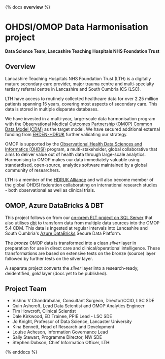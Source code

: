 {% docs __overview__ %}

# OHDSI/OMOP Data Harmonisation project

__Data Science Team, Lancashire Teaching Hospitals NHS Foundation Trust__

## Overview

Lancashire Teaching Hospitals NHS Foundation Trust (LTH) is a digitally mature secondary care provider, major trauma centre and multi-specialty tertiary referral centre in Lancashire and South Cumbria ICS (LSC).

LTH have access to routinely collected healthcare data for over 2.25 million patients spanning 15 years, covering most aspects of secondary care.
This data is stored in multiple disparate databases.

We have invested in a multi-year, large-scale data harmonisation program with the [Observational Medical Outcomes Partnership (OMOP) Common Data Model (CDM)](https://www.ohdsi.org/data-standardization/) as the target model.
We have secured additional external funding from [EHDEN-HDRUK](https://www.ehden.eu/datapartners/) further validating our strategy.

OMOP is supported by the [Observational Health Data Sciences and Informatics (OHDSI)](https://www.ohdsi.org/) program, a multi-stakeholder, global collaborative that aims to deliver value out of health data through large-scale analytics.
Harmonising to OMOP makes our data immediately valuable using standardised, open-source, analytics software maintained by a global community of researchers.

LTH is a member of the [HDRUK Alliance](https://ukhealthdata.org/members/) and will also become member of the global OHDSI federation collaborating on international research studies - both observational as well as clinical trials.

## OMOP, Azure DataBricks & DBT

This project follows on from our [on-prem ELT project on SQL Server](https://omop-lsc.surge.sh/rxn_dev/index.html#!/overview) that also utilises [dbt](https://www.getdbt.com/) to transform data from multiple data sources into the OMOP 5.4 CDM. This data is ingested at regular intervals into Lancashire and South Cumbria's [Azure DataBricks](https://azure.microsoft.com/en-gb/products/databricks) Secure Data Platform.

The _bronze_ OMOP data is transformed into a clean _silver_ layer in preparation for use in direct care and clinical/operational intelligence. These transformations are based on extensive tests on the bronze (source) layer followed by further tests on the silver layer.

A separate project converts the _silver_ layer into a research-ready, deidentified, _gold_ layer (docs yet to be published).

## Project Team

- Vishnu V Chandrabalan, Consultant Surgeon, Director/CCIO, LSC SDE
- Quin Ashcroft, Lead Data Scientist and OMOP Analytics Engineer
- Tim Howcroft, Clinical Scientist
- Dale Kirkwood, ED Trainee, PPIE Lead - LSC SDE
- Jo Knight, Professor of Data Science, Lancaster University
- Kina Bennett, Head of Research and Development
- Louise Acheson, Information Governance Lead
- Sally Stewart, Programme Director, NW SDE
- Stephen Dobson, Chief Information Officer, LTH

{% enddocs %}
